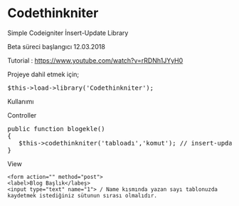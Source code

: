 # Codethinkniter
Simple Codeigniter İnsert-Update Library

Beta süreci başlangıcı 12.03.2018

Tutorial : https://www.youtube.com/watch?v=rRDNh1JYyH0

Projeye dahil etmek için;
<pre>$this->load->library('Codethinkniter'); </pre>


Kullanımı

Controller
<pre>
public function blogekle()
{
   $this->codethinkniter('tabloadı','komut'); // insert-update
}
</pre>


View
```
<form action="" method="post">
<label>Blog Başlık</labeş>
<input type="text" name="1"> / Name kısmında yazan sayı tablonuzda kaydetmek istediğiniz sütunun sırası olmalıdır.
```
 
